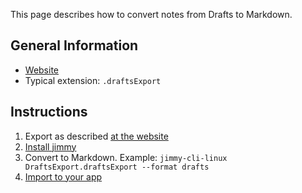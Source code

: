 This page describes how to convert notes from Drafts to Markdown.

## General Information

- [Website](https://getdrafts.com/)
- Typical extension: `.draftsExport`

## Instructions

1. Export as described [at the website](https://docs.getdrafts.com/docs/settings/backups#partial-backups)
2. [Install jimmy](../index.md#installation)
3. Convert to Markdown. Example: `jimmy-cli-linux DraftsExport.draftsExport --format drafts`
4. [Import to your app](../import_instructions.md)

